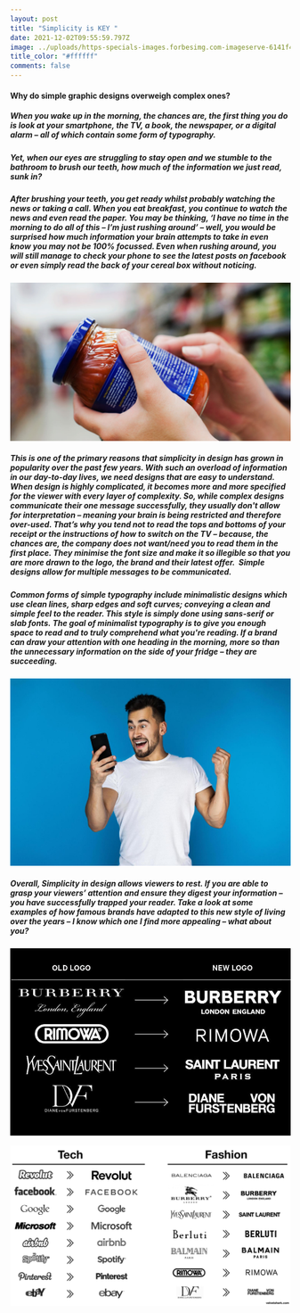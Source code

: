 ```yaml
---
layout: post
title: "Simplicity is KEY "
date: 2021-12-02T09:55:59.797Z
image: ../uploads/https-specials-images.forbesimg.com-imageserve-6141f431cb79cea26593300b-0x0.jpg
title_color: "#ffffff"
comments: false
---
```

#### Why do simple graphic designs overweigh complex ones?

##### When you wake up in the morning, the chances are, the first thing you do is look at your smartphone, the TV, a book, the newspaper, or a digital alarm – all of which contain some form of typography. 

##### Yet, when our eyes are struggling to stay open and we stumble to the bathroom to brush our teeth, how much of the information we just read, sunk in?

##### After brushing your teeth, you get ready whilst probably watching the news or taking a call. When you eat breakfast, you continue to watch the news and even read the paper. You may be thinking, ‘I have no time in the morning to do all of this – I’m just rushing around’ – well, you would be surprised how much information your brain attempts to take in even know you may not be 100% focussed. Even when rushing around, you will still manage to check your phone to see the latest posts on facebook or even simply read the back of your cereal box without noticing. 

![](../uploads/food-labels.jpg)

##### This is one of the primary reasons that simplicity in design has grown in popularity over the past few years. With such an overload of information in our day-to-day lives, we need designs that are easy to understand. When design is highly complicated, it becomes more and more specified for the viewer with every layer of complexity. So, while complex designs communicate their one message successfully, they usually don't allow for interpretation – meaning your brain is being restricted and therefore over-used. That’s why you tend not to read the tops and bottoms of your receipt or the instructions of how to switch on the TV – because, the chances are, the company does not want/need you to read them in the first place. They minimise the font size and make it so illegible so that you are more drawn to the logo, the brand and their latest offer.  Simple designs allow for multiple messages to be communicated. 

##### Common forms of simple typography include minimalistic designs which use clean lines, sharp edges and soft curves; conveying a clean and simple feel to the reader. This style is simply done using sans-serif or slab fonts. The goal of minimalist typography is to give you enough space to read and to truly comprehend what you're reading. If a brand can draw your attention with one heading in the morning, more so than the unnecessary information on the side of your fridge – they are succeeding.

![](../uploads/excited-man-looking-at-his-smart-phone-free-photo.jpg)

##### Overall, Simplicity in design allows viewers to rest. If you are able to grasp your viewers’ attention and ensure they digest your information – you have successfully trapped your reader. Take a look at some examples of how famous brands have adapted to this new style of living over the years – I know which one I find more appealing – what about you?

![](../uploads/highxtar_new_logos_fashion_industry_2.jpg)

![](../uploads/5fb51d96d2b8eae559c71d90_tech-fashion-logos-sans-serif.png)